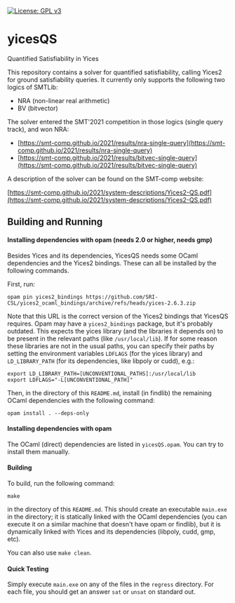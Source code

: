 [![License: GPL v3](https://img.shields.io/badge/License-GPLv3-blue.svg)](https://www.gnu.org/licenses/gpl-3.0)

# yicesQS
Quantified Satisfiability in Yices

This repository contains a solver for quantified satisfiability, calling Yices2 for ground satisfiability queries. It currently only supports the following two logics of SMTLib:

- NRA (non-linear real arithmetic)
- BV (bitvector)

The solver entered the SMT'2021 competition in those logics (single query track), and won NRA:

- [https://smt-comp.github.io/2021/results/nra-single-query](https://smt-comp.github.io/2021/results/nra-single-query)
- [https://smt-comp.github.io/2021/results/bitvec-single-query](https://smt-comp.github.io/2021/results/bitvec-single-query)

A description of the solver can be found on the SMT-comp website:

[https://smt-comp.github.io/2021/system-descriptions/Yices2-QS.pdf](https://smt-comp.github.io/2021/system-descriptions/Yices2-QS.pdf)

## Building and Running

#### Installing dependencies with opam (needs 2.0 or higher, needs gmp)

Besides Yices and its dependencies, YicesQS needs some OCaml dependencies and the Yices2 bindings. These can all be installed by the following commands. 

First, run:

```
opam pin yices2_bindings https://github.com/SRI-CSL/yices2_ocaml_bindings/archive/refs/heads/yices-2.6.3.zip
```
Note that this URL is the correct version of the Yices2 bindings that YicesQS requires. Opam may have a `yices2_bindings` package, but it's probably outdated.
This expects the yices library (and the libraries it depends on) to be present in the relevant paths (like `/usr/local/lib`). If for some reason these libraries are not in the usual paths, you can specify their paths by setting 
the environment variables `LDFLAGS` (for the yices library) and `LD_LIBRARY_PATH` (for its dependencies, like libpoly or cudd), e.g.:

```
export LD_LIBRARY_PATH=[UNCONVENTIONAL_PATHS]:/usr/local/lib
export LDFLAGS="-L[UNCONVENTIONAL_PATH]"
```

Then, in the directory of this `README.md`, install (in findlib) the remaining OCaml dependencies with the following command:

```
opam install . --deps-only
```

#### Installing dependencies with opam

The OCaml (direct) dependencies are listed in `yicesQS.opam`. You can try to install them manually.

#### Building

To build, run the following command:

```
make
```
in the directory of this `README.md`.
This should create an executable `main.exe` in the directory; it is statically linked with the OCaml dependencies (you can execute it on a similar machine that doesn't have opam or findlib), but it is dynamically linked with Yices and its dependencies (libpoly, cudd, gmp, etc).

You can also use `make clean`.

#### Quick Testing

Simply execute `main.exe` on any of the files in the `regress` directory.
For each file, you should get an answer `sat` or `unsat` on standard out.